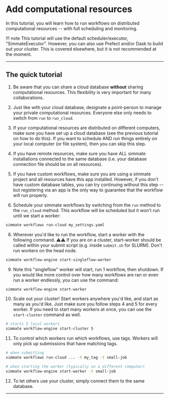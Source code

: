 # Add computational resources

In this tutorial, you will learn how to run workflows on distributed computational resources -- with full scheduling and monitoring.

!!! note
    This tutorial will use the default scheduler/executor, "SimmateExecutor". However, you can also use Prefect and/or Dask to build out your cluster. This is covered elsewhere, but it is not recommended at the moment.

-------------------------------------------------------------------------------

## The quick tutorial

1. Be aware that you can share a cloud database **without** sharing computational resources. This flexibility is very important for many collaborations. 

2. Just like with your cloud database, designate a point-person to manage your private computational resources. Everyone else only needs to switch from `run` to `run_cloud`.

3. If your computational resources are distributed on different computers, make sure you have set up a cloud database (see the previous tutorial on how to do this). If you want to schedule AND run things entirely on your local computer (or file system), then you can skip this step.

4. If you have remote resources, make sure you have ALL simmate installations connected to the same database (i.e. your database connection file should be on all resources).

5. If you have custom workflows, make sure you are using a simmate project and all resources have this app installed. However, if you don't have custom database tables, you can try continuing without this step -- but registering via an app is the only way to guarantee that the workflow will run properly.

6. Schedule your simmate workflows by switching from the `run` method to the `run_cloud` method. This workflow will be scheduled but it won't run until we start a worker:
``` bash
simmate workflows run-cloud my_settings.yaml
```

8. Wherever you'd like to run the workflow, start a worker with the following command. :warning::warning: If you are on a cluster, start-worker should be called within your submit script (e.g. inside `submit.sh` for SLURM). Don't run workers on the head node.
``` bash
simmate workflow-engine start-singleflow-worker
```

9. Note this "singleflow" worker will start, run 1 workflow, then shutdown. If you would like more control over how many workflows are ran or even run a worker endlessly, you can use the command:
``` bash
simmate workflow-engine start-worker
```

10. Scale out your cluster! Start workers anywhere you'd like, and start as many as you'd like. Just make sure you follow steps 4 and 5 for every worker. If you need to start many workers at once, you can use the `start-cluster` command as well.
``` bash
# starts 5 local workers
simmate workflow-engine start-cluster 5
```

11. To control which workers run which workflows, use tags. Workers will only pick up submissions that have matching tags.
``` bash
# when submitting
simmate workflows run-cloud ... -t my_tag -t small-job

# when starting the worker (typically on a different computer)
simmate workflow-engine start-worker -t small-job
```

12. To let others use your cluster, simply connect them to the same database.

-------------------------------------------------------------------------------

